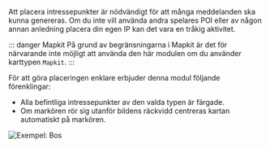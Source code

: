 Att placera intressepunkter är nödvändigt för att många meddelanden ska kunna genereras. Om du inte vill använda andra spelares POI eller av någon annan anledning placera din egen IP kan det vara en tråkig aktivitet.

::: danger Mapkit
På grund av begränsningarna i Mapkit är det för närvarande inte möjligt att använda den här modulen om du använder karttypen `Mapkit`.
:::

För att göra placeringen enklare erbjuder denna modul följande förenklingar:
* Alla befintliga intressepunkter av den valda typen är färgade.
* Om markören rör sig utanför bildens räckvidd centreras kartan automatiskt på markören.

![Exempel: Bos](/v4/docs/assets/enhancedPOI/img/de_DE.png)
